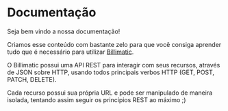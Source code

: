 # Documentação

Seja bem vindo a nossa documentação!

Criamos esse conteúdo com bastante zelo para que você consiga aprender tudo que é necessário para utilizar [Billimatic](http://app.billimatic.com.br).


O Billimatic possui uma API REST para interagir com seus recursos, através de JSON sobre HTTP, usando todos principais verbos HTTP (GET, POST, PATCH, DELETE).

Cada recurso possui sua própria URL e pode ser manipulado de maneira isolada, tentando assim seguir os princípios REST ao máximo ;)
